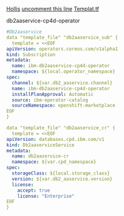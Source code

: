 [Hollis](https://ibm.ent.box.com/folder/158173247216)
[uncomment this line](https://github.com/hc-gitops-recipe-demo/multi-tenancy-gitops/blob/master/0-bootstrap/single-cluster/1-infra/kustomization.yaml#L23)
[Templat.tf](https://github.com/IBM/cp4d-deployment/blob/master/common-modules/cpd/templates.tf)
<detalils>
  <summary> db2aaservice-cp4d-operator </summary>
 
  ```yaml
  #Db2aaservice
  data "template_file" "db2aaservice_sub" {
    template = <<EOF
  apiVersion: operators.coreos.com/v1alpha1
  kind: Subscription
  metadata:
    name: ibm-db2aaservice-cp4d-operator
    namespace: ${local.operator_namespace}
  spec:
    channel: ${var.db2_aaservice.channel}
    name: ibm-db2aaservice-cp4d-operator
    installPlanApproval: Automatic
    source: ibm-operator-catalog
    sourceNamespace: openshift-marketplace
  EOF
  }

  data "template_file" "db2aaservice_cr" {
    template = <<EOF
  apiVersion: databases.cpd.ibm.com/v1
  kind: Db2aaserviceService
  metadata:
    name: db2aaservice-cr
    namespace: ${var.cpd_namespace}
  spec:
    storageClass: ${local.storage_class}
    version: ${var.db2_aaservice.version}
    license:
      accept: true
      license: "Enterprise"
  EOF
  }
  ```
</details>
